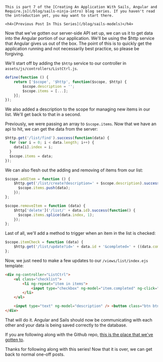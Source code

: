 <div class="series-placement">

    This is part 7 of the [Creating An Application With Sails, Angular and Require.js](/blog/sails-ninja-intro) blog series. If you haven't read the introduction yet, you may want to start there.

    <h4>[Previous Post In This Series](/blog/sails-models)</h4>

</div>

Now that we've gotten our server-side API set up, we can us it to get data into the Angular portion of our application. We'll be using the $http service that Angular gives us out of the box. The point of this is to quickly get the application running and not necessarily best practice, so please be forgiving.

<!-- more -->

We'll start off by adding the `$http` service to our controller in `assets/js/controllers/ListCtrl.js`.

```js
define(function () {
    return ['$scope', '$http', function($scope, $http) {
        $scope.description = '';
        $scope.items = [...];
    }];
});
```

We also added a description to the scope for managing new items in our list. We'll get back to that in a second.

Previously, we were passing an array to `$scope.items`. Now that we have an api to hit, we can get the data from the server:

```js
$http.get('/list/find').success(function(data) {
  for (var i = 0; i < data.length; i++) {
    data[i].index = i;
  }
  $scope.items = data;
});
```

We can also flesh out the adding and removing of items from our list:

```js
$scope.addItem = function () {
    $http.get('/list/create?description=' + $scope.description).success(function(data) {
      $scope.items.push(data);
    });
};

$scope.removeItem = function (data) {
    $http['delete']('/list/' + data.id).success(function() {
      $scope.items.splice(data.index, 1);
    });
};
```

Last of all, we'll add a method to trigger when an item in the list is checked:

```js
$scope.itemCheck = function (data) {
    $http.get('/list/update?id=' + data.id + '&completed=' + ((data.completed) ? 0: 1));
};
```

Now, we just need to make a few updates to our `/views/list/index.ejs` template:

```html
<div ng-controller="ListCtrl">
    <ul class="checklist">
        <li ng-repeat="item in items">
            <input type="checkbox" ng-model="item.completed" ng-click="itemCheck(item)" /> <span ng-bind="item.description"></span> <button class="btn btn-sm btn-danger" ng-click="removeItem(item)">x</button><br /><br />
        </li>
    </ul>

    <input type="text" ng-model="description" /> <button class="btn btn-primary" ng-click="addItem()">Add</button>
</div>
```

That will do it. Angular and Sails should now be communicating with each other and your data is being saved correctly to the database.

If you are following along with the Github repo, [this is the place that we've gotten to](https://github.com/tysoncadenhead/sails-angular-example-app/tree/75d83433e1deffee62542af877a8e7dc31a3031c).

Thanks for following along with this series! Now that it is over, we can get back to normal one-off posts.